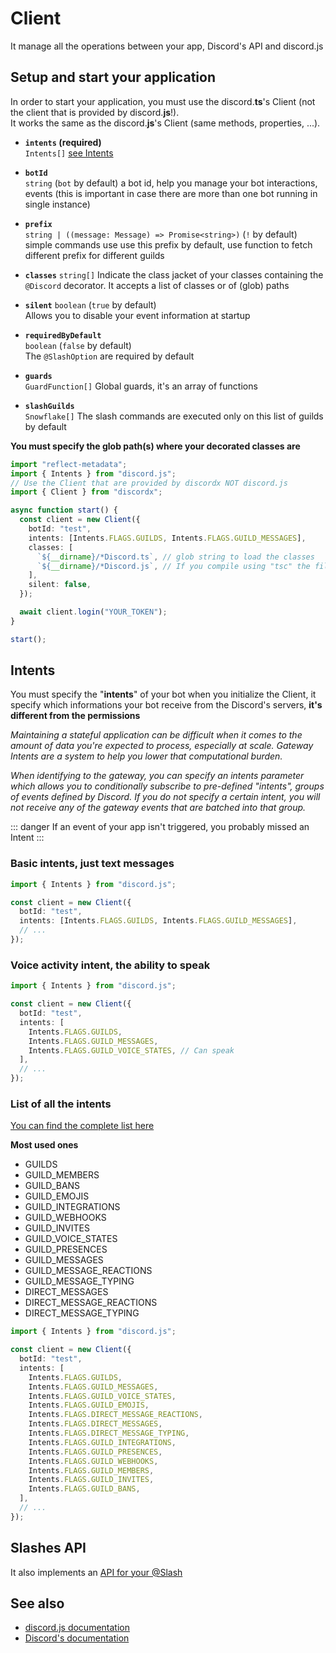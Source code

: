 # Client

It manage all the operations between your app, Discord's API and discord.js

## Setup and start your application

In order to start your application, you must use the discord.**ts**'s Client (not the client that is provided by discord.**js**!).  
It works the same as the discord.**js**'s Client (same methods, properties, ...).

- **`intents` (required)**  
  `Intents[]`
  [see Intents](#intents)

- **`botId`**  
  `string` (`bot` by default)
  a bot id, help you manage your bot interactions, events (this is important in case there are more than one bot running in single instance)

- **`prefix`**  
  `string | ((message: Message) => Promise<string>)` (`!` by default)
  simple commands use use this prefix by default, use function to fetch different prefix for different guilds

- **`classes`**
  `string[]`
  Indicate the class jacket of your classes containing the `@Discord` decorator. It accepts a list of classes or of (glob) paths

- **`silent`**
  `boolean` (`true` by default)  
  Allows you to disable your event information at startup

- **`requiredByDefault`**  
  `boolean` (`false` by default)  
  The `@SlashOption` are required by default

- **`guards`**  
  `GuardFunction[]`
  Global guards, it's an array of functions

- **`slashGuilds`**  
  `Snowflake[]`
  The slash commands are executed only on this list of guilds by default

**You must specify the glob path(s) where your decorated classes are**

```ts
import "reflect-metadata";
import { Intents } from "discord.js";
// Use the Client that are provided by discordx NOT discord.js
import { Client } from "discordx";

async function start() {
  const client = new Client({
    botId: "test",
    intents: [Intents.FLAGS.GUILDS, Intents.FLAGS.GUILD_MESSAGES],
    classes: [
      `${__dirname}/*Discord.ts`, // glob string to load the classes
      `${__dirname}/*Discord.js`, // If you compile using "tsc" the file extension change to .js
    ],
    silent: false,
  });

  await client.login("YOUR_TOKEN");
}

start();
```

## Intents

You must specify the "**intents**" of your bot when you initialize the Client, it specify which informations your bot receive from the Discord's servers, **it's different from the permissions**

_Maintaining a stateful application can be difficult when it comes to the amount of data you're expected to process, especially at scale. Gateway Intents are a system to help you lower that computational burden._

_When identifying to the gateway, you can specify an intents parameter which allows you to conditionally subscribe to pre-defined "intents", groups of events defined by Discord. If you do not specify a certain intent, you will not receive any of the gateway events that are batched into that group._

::: danger
If an event of your app isn't triggered, you probably missed an Intent
:::

### Basic intents, just text messages

```ts
import { Intents } from "discord.js";

const client = new Client({
  botId: "test",
  intents: [Intents.FLAGS.GUILDS, Intents.FLAGS.GUILD_MESSAGES],
  // ...
});
```

### Voice activity intent, the ability to speak

```ts
import { Intents } from "discord.js";

const client = new Client({
  botId: "test",
  intents: [
    Intents.FLAGS.GUILDS,
    Intents.FLAGS.GUILD_MESSAGES,
    Intents.FLAGS.GUILD_VOICE_STATES, // Can speak
  ],
  // ...
});
```

### List of all the intents

[You can find the complete list here](https://discord.com/developers/docs/topics/gateway#list-of-intents)

**Most used ones**

- GUILDS
- GUILD_MEMBERS
- GUILD_BANS
- GUILD_EMOJIS
- GUILD_INTEGRATIONS
- GUILD_WEBHOOKS
- GUILD_INVITES
- GUILD_VOICE_STATES
- GUILD_PRESENCES
- GUILD_MESSAGES
- GUILD_MESSAGE_REACTIONS
- GUILD_MESSAGE_TYPING
- DIRECT_MESSAGES
- DIRECT_MESSAGE_REACTIONS
- DIRECT_MESSAGE_TYPING

```ts
import { Intents } from "discord.js";

const client = new Client({
  botId: "test",
  intents: [
    Intents.FLAGS.GUILDS,
    Intents.FLAGS.GUILD_MESSAGES,
    Intents.FLAGS.GUILD_VOICE_STATES,
    Intents.FLAGS.GUILD_EMOJIS,
    Intents.FLAGS.DIRECT_MESSAGE_REACTIONS,
    Intents.FLAGS.DIRECT_MESSAGES,
    Intents.FLAGS.DIRECT_MESSAGE_TYPING,
    Intents.FLAGS.GUILD_INTEGRATIONS,
    Intents.FLAGS.GUILD_PRESENCES,
    Intents.FLAGS.GUILD_WEBHOOKS,
    Intents.FLAGS.GUILD_MEMBERS,
    Intents.FLAGS.GUILD_INVITES,
    Intents.FLAGS.GUILD_BANS,
  ],
  // ...
});
```

## Slashes API

It also implements an [API for your @Slash](/decorators/slash.html#slash-api)

## See also

- [discord.js documentation](https://discord.js.org/#/docs/main/stable/class/Intents)
- [Discord's documentation](https://discord.com/developers/docs/topics/gateway#list-of-intents)

